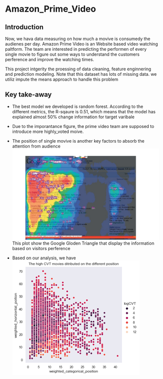 # Amazon_Prime_Video
## Introduction
Now, we hava data measuring on how much a movive is consumedy the audienes per day. Amazon Prime Video is an Website based video watching paltform. 
The team are interested in predicting the performen of every single movie to figure out some ways to understand the customers perference and improve the watching times.

This project intgerity the proessing of data cleaning, feature enginnering and prediction modeling. 
Note that this dataset has lots of missing data. we utiliz impute the means approach to handle this problem
## Key take-away
- The best model we developed is random forest. According to the different metrics, the R-sqaure is 0.51, which means that the model has explained almost 50% change information for target varibale 
- Due to the imporantance figure, the prime video team are supposed to introduce more highly_voted moive.
- The position of single movive is another key factors to absorb the attention from audience
![](https://github.com/treerway/Amazon_Prime_Video/blob/main/Google.png) 
This plot show the Google Gloden Triangle that display the information based on visitors perference

- Based on our analysis, we have
![](https://github.com/treerway/Amazon_Prime_Video/blob/main/plot_final.png)
